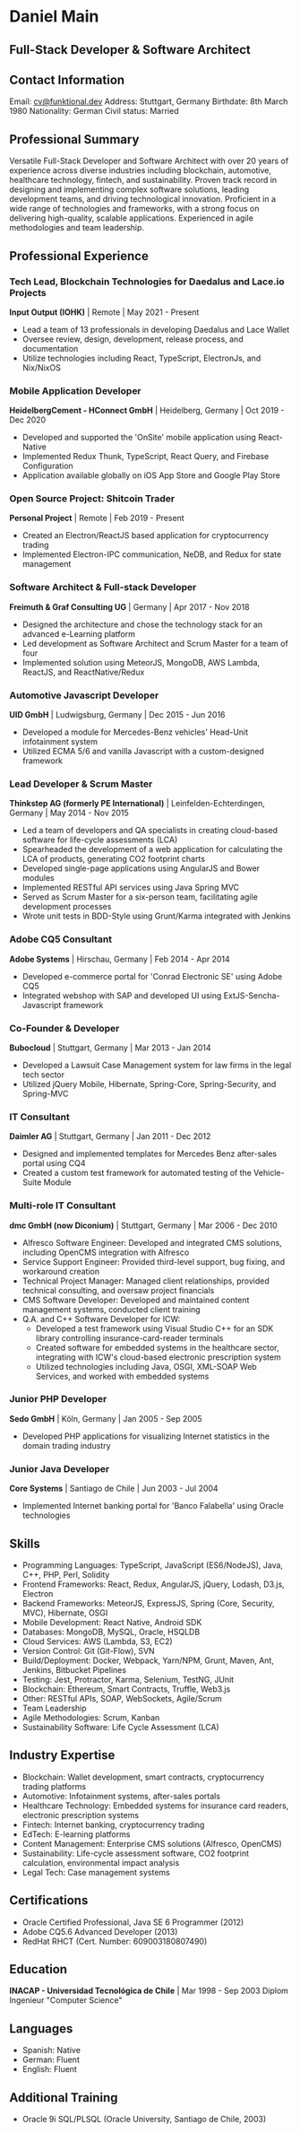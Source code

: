 # Daniel Main
## Full-Stack Developer & Software Architect

## Contact Information
Email: cv@funktional.dev
Address: Stuttgart, Germany
Birthdate: 8th March 1980
Nationality: German
Civil status: Married

## Professional Summary
Versatile Full-Stack Developer and Software Architect with over 20 years of experience across diverse industries including blockchain, automotive, healthcare technology, fintech, and sustainability. Proven track record in designing and implementing complex software solutions, leading development teams, and driving technological innovation. Proficient in a wide range of technologies and frameworks, with a strong focus on delivering high-quality, scalable applications. Experienced in agile methodologies and team leadership.

## Professional Experience

### Tech Lead, Blockchain Technologies for Daedalus and Lace.io Projects
**Input Output (IOHK)** | Remote | May 2021 - Present
- Lead a team of 13 professionals in developing Daedalus and Lace Wallet
- Oversee review, design, development, release process, and documentation
- Utilize technologies including React, TypeScript, ElectronJs, and Nix/NixOS

### Mobile Application Developer
**HeidelbergCement - HConnect GmbH** | Heidelberg, Germany | Oct 2019 - Dec 2020
- Developed and supported the 'OnSite' mobile application using React-Native
- Implemented Redux Thunk, TypeScript, React Query, and Firebase Configuration
- Application available globally on iOS App Store and Google Play Store

### Open Source Project: Shitcoin Trader
**Personal Project** | Remote | Feb 2019 - Present
- Created an Electron/ReactJS based application for cryptocurrency trading
- Implemented Electron-IPC communication, NeDB, and Redux for state management

### Software Architect & Full-stack Developer
**Freimuth & Graf Consulting UG** | Germany | Apr 2017 - Nov 2018
- Designed the architecture and chose the technology stack for an advanced e-Learning platform
- Led development as Software Architect and Scrum Master for a team of four
- Implemented solution using MeteorJS, MongoDB, AWS Lambda, ReactJS, and ReactNative/Redux

### Automotive Javascript Developer
**UID GmbH** | Ludwigsburg, Germany | Dec 2015 - Jun 2016
- Developed a module for Mercedes-Benz vehicles' Head-Unit infotainment system
- Utilized ECMA 5/6 and vanilla Javascript with a custom-designed framework

### Lead Developer & Scrum Master
**Thinkstep AG (formerly PE International)** | Leinfelden-Echterdingen, Germany | May 2014 - Nov 2015
- Led a team of developers and QA specialists in creating cloud-based software for life-cycle assessments (LCA)
- Spearheaded the development of a web application for calculating the LCA of products, generating CO2 footprint charts
- Developed single-page applications using AngularJS and Bower modules
- Implemented RESTful API services using Java Spring MVC
- Served as Scrum Master for a six-person team, facilitating agile development processes
- Wrote unit tests in BDD-Style using Grunt/Karma integrated with Jenkins

### Adobe CQ5 Consultant
**Adobe Systems** | Hirschau, Germany | Feb 2014 - Apr 2014
- Developed e-commerce portal for 'Conrad Electronic SE' using Adobe CQ5
- Integrated webshop with SAP and developed UI using ExtJS-Sencha-Javascript framework

### Co-Founder & Developer
**Bubocloud** | Stuttgart, Germany | Mar 2013 - Jan 2014
- Developed a Lawsuit Case Management system for law firms in the legal tech sector
- Utilized jQuery Mobile, Hibernate, Spring-Core, Spring-Security, and Spring-MVC

### IT Consultant
**Daimler AG** | Stuttgart, Germany | Jan 2011 - Dec 2012
- Designed and implemented templates for Mercedes Benz after-sales portal using CQ4
- Created a custom test framework for automated testing of the Vehicle-Suite Module

### Multi-role IT Consultant
**dmc GmbH (now Diconium)** | Stuttgart, Germany | Mar 2006 - Dec 2010
- Alfresco Software Engineer: Developed and integrated CMS solutions, including OpenCMS integration with Alfresco
- Service Support Engineer: Provided third-level support, bug fixing, and workaround creation
- Technical Project Manager: Managed client relationships, provided technical consulting, and oversaw project financials
- CMS Software Developer: Developed and maintained content management systems, conducted client training
- Q.A. and C++ Software Developer for ICW:
  - Developed a test framework using Visual Studio C++ for an SDK library controlling insurance-card-reader terminals
  - Created software for embedded systems in the healthcare sector, integrating with ICW's cloud-based electronic prescription system
  - Utilized technologies including Java, OSGI, XML-SOAP Web Services, and worked with embedded systems

### Junior PHP Developer
**Sedo GmbH** | Köln, Germany | Jan 2005 - Sep 2005
- Developed PHP applications for visualizing Internet statistics in the domain trading industry

### Junior Java Developer
**Core Systems** | Santiago de Chile | Jun 2003 - Jul 2004
- Implemented Internet banking portal for 'Banco Falabella' using Oracle technologies

## Skills
- Programming Languages: TypeScript, JavaScript (ES6/NodeJS), Java, C++, PHP, Perl, Solidity
- Frontend Frameworks: React, Redux, AngularJS, jQuery, Lodash, D3.js, Electron
- Backend Frameworks: MeteorJS, ExpressJS, Spring (Core, Security, MVC), Hibernate, OSGI
- Mobile Development: React Native, Android SDK
- Databases: MongoDB, MySQL, Oracle, HSQLDB
- Cloud Services: AWS (Lambda, S3, EC2)
- Version Control: Git (Git-Flow), SVN
- Build/Deployment: Docker, Webpack, Yarn/NPM, Grunt, Maven, Ant, Jenkins, Bitbucket Pipelines
- Testing: Jest, Protractor, Karma, Selenium, TestNG, JUnit
- Blockchain: Ethereum, Smart Contracts, Truffle, Web3.js
- Other: RESTful APIs, SOAP, WebSockets, Agile/Scrum
- Team Leadership
- Agile Methodologies: Scrum, Kanban
- Sustainability Software: Life Cycle Assessment (LCA)

## Industry Expertise
- Blockchain: Wallet development, smart contracts, cryptocurrency trading platforms
- Automotive: Infotainment systems, after-sales portals
- Healthcare Technology: Embedded systems for insurance card readers, electronic prescription systems
- Fintech: Internet banking, cryptocurrency trading
- EdTech: E-learning platforms
- Content Management: Enterprise CMS solutions (Alfresco, OpenCMS)
- Sustainability: Life-cycle assessment software, CO2 footprint calculation, environmental impact analysis
- Legal Tech: Case management systems

## Certifications
- Oracle Certified Professional, Java SE 6 Programmer (2012)
- Adobe CQ5.6 Advanced Developer (2013)
- RedHat RHCT (Cert. Number: 609003180807490)

## Education
**INACAP - Universidad Tecnológica de Chile** | Mar 1998 - Sep 2003
Diplom Ingenieur "Computer Science"

## Languages
- Spanish: Native
- German: Fluent
- English: Fluent

## Additional Training
- Oracle 9i SQL/PLSQL (Oracle University, Santiago de Chile, 2003)
